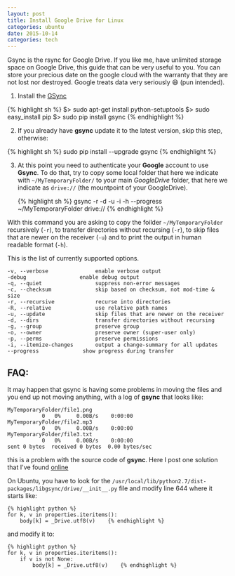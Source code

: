 ```yaml
---
layout: post
title: Install Google Drive for Linux
categories: ubuntu
date: 2015-10-14
categories: tech
---
```


Gsync is the rsync for Google Drive. If you like me, have unlimited storage space on Google Drive, this guide that can be very useful to you. You can store your precious date on the google cloud with the warranty that they are not lost nor destroyed. Google treats data very seriously :smile: (pun intended).

1. Install the [GSync](www.https://github.com/iwonbigbro/gsync/blob/master/README.rst)

  {% highlight sh %}
  $> sudo apt-get install python-setuptools
  $> sudo easy_install pip
  $> sudo pip install gsync  {% endhighlight %}


2. If you already have **gsync** update it to the latest version, skip this step, otherwise:

  {% highlight sh %}
  sudo pip install --upgrade gsync  {% endhighlight %}

3. At this point you need to authenticate your **Google** account to use **Gsync**. To do that, try to copy some local folder that here we indicate with `~/MyTemporaryFolder/` to your main *GoogleDrive* folder, that here we indicate as `drive://` (the mountpoint of your GoogleDrive).

    {% highlight sh %}
    gsync -r -d -u -i -h --progress ~/MyTemporaryFolder drive://    {% endhighlight %}

With this command you are asking to copy the foilder `~/MyTemporaryFolder` recursively (`-r`), to transfer directories without recursing (`-r`), to skip files that are newer on the receiver (`-u`) and to print the output in human readable format (`-h`).

This is the list of currently supported options.



    -v, --verbose               enable verbose output
    -debug                 enable debug output
    -q, --quiet                 suppress non-error messages
    -c, --checksum              skip based on checksum, not mod-time & size
    -r, --recursive             recurse into directories
    -R, --relative              use relative path names
    -u, --update                skip files that are newer on the receiver
    -d, --dirs                  transfer directories without recursing
    -g, --group                 preserve group
    -o, --owner                 preserve owner (super-user only)
    -p, --perms                 preserve permissions
    -i, --itemize-changes       output a change-summary for all updates
    --progress              show progress during transfer



## FAQ:
It may happen that gsync is having some problems in moving the files and you end up not moving anything, with a log of **gsync** that looks like:


    MyTemporaryFolder/file1.png
               0   0%     0.00B/s    0:00:00
    MyTemporaryFolder/file2.mp3
               0   0%     0.00B/s    0:00:00
    MyTemporaryFolder/file3.txt
               0   0%     0.00B/s    0:00:00
    sent 0 bytes  received 0 bytes  0.00 bytes/sec


this is a problem with the source code of **gsync**. Here I post one solution that I've found [online](https://github.com/iwonbigbro/gsync/issues/66)

On Ubuntu, you have to look for the `/usr/local/lib/python2.7/dist-packages/libgsync/drive/__init__.py` file and modify line 644 where it starts like:


    {% highlight python %}
    for k, v in properties.iteritems():
        body[k] = _Drive.utf8(v)    {% endhighlight %}

and modify it to:

    {% highlight python %}
    for k, v in properties.iteritems():
        if v is not None:
            body[k] = _Drive.utf8(v)    {% endhighlight %}
